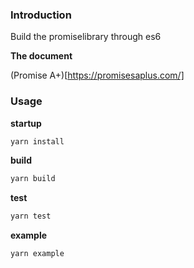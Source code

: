 ### Introduction

Build the promiselibrary through es6

**The document**

(Promise A+)[https://promisesaplus.com/]

### Usage

**startup**

```js
yarn install
```

**build**

```js
yarn build
```

**test**

```js
yarn test
```

**example**

```js
yarn example
```
